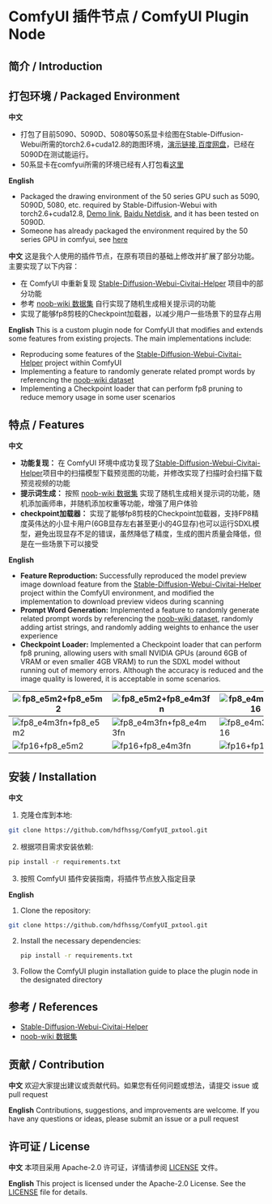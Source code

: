 # ComfyUI 插件节点 / ComfyUI Plugin Node

## 简介 / Introduction

## 打包环境 / Packaged Environment

**中文**
- 打包了目前5090、5090D、5080等50系显卡绘图在Stable-Diffusion-Webui所需的torch2.6+cuda12.8的跑图环境，[演示链接](https://b23.tv/xKnhB18),[百度网盘](https://pan.baidu.com/s/1rEJlhPeWLcKDHCeqctx60g?pwd=pxhd)，已经在5090D在测试能运行。
- 50系显卡在comfyui所需的环境已经有人打包看[这里](https://github.com/comfyanonymous/ComfyUI/discussions/6643)

**English**
- Packaged the drawing environment of the 50 series GPU such as 5090, 5090D, 5080, etc. required by Stable-Diffusion-Webui with torch2.6+cuda12.8, [Demo link](https://b23.tv/xKnhB18), [Baidu Netdisk](https://pan.baidu.com/s/1rEJlhPeWLcKDHCeqctx60g?pwd=pxhd), and it has been tested on 5090D.
- Someone has already packaged the environment required by the 50 series GPU in comfyui, see [here](https://github.com/comfyanonymous/ComfyUI/discussions/6643)


**中文**
这是我个人使用的插件节点，在原有项目的基础上修改并扩展了部分功能。主要实现了以下内容：
- 在 ComfyUI 中重新复现 [Stable-Diffusion-Webui-Civitai-Helper](https://github.com/zixaphir/Stable-Diffusion-Webui-Civitai-Helper) 项目中的部分功能
- 参考 [noob-wiki 数据集](https://huggingface.co/datasets/Laxhar/noob-wiki/tree/main) 自行实现了随机生成相关提示词的功能
- 实现了能够fp8剪枝的Checkpoint加载器，以减少用户一些场景下的显存占用

**English**
This is a custom plugin node for ComfyUI that modifies and extends some features from existing projects. The main implementations include:
- Reproducing some features of the [Stable-Diffusion-Webui-Civitai-Helper](https://github.com/zixaphir/Stable-Diffusion-Webui-Civitai-Helper) project within ComfyUI
- Implementing a feature to randomly generate related prompt words by referencing the [noob-wiki dataset](https://huggingface.co/datasets/Laxhar/noob-wiki/tree/main)
- Implementing a Checkpoint loader that can perform fp8 pruning to reduce memory usage in some user scenarios

## 特点 / Features

**中文**
- **功能复现：** 在 ComfyUI 环境中成功复现了[Stable-Diffusion-Webui-Civitai-Helper](https://github.com/zixaphir/Stable-Diffusion-Webui-Civitai-Helper)项目中的扫描模型下载预览图的功能，并修改实现了扫描时会扫描下载预览视频的功能
- **提示词生成：** 按照 [noob-wiki 数据集](https://huggingface.co/datasets/Laxhar/noob-wiki/tree/main) 实现了随机生成相关提示词的功能，随机添加画师串，并随机添加权重等功能，增强了用户体验
- **checkpoint加载器：** 实现了能够fp8剪枝的Checkpoint加载器，支持FP8精度英伟达的小显卡用户(6GB显存左右甚至更小的4G显存)也可以运行SDXL模型，避免出现显存不足的错误，虽然降低了精度，生成的图片质量会降低，但是在一些场景下可以接受

**English**
- **Feature Reproduction:** Successfully reproduced the model preview image download feature from the [Stable-Diffusion-Webui-Civitai-Helper](https://github.com/zixaphir/Stable-Diffusion-Webui-Civitai-Helper) project within the ComfyUI environment, and modified the implementation to download preview videos during scanning
- **Prompt Word Generation:** Implemented a feature to randomly generate related prompt words by referencing the [noob-wiki dataset](https://huggingface.co/datasets/Laxhar/noob-wiki/tree/main), randomly adding artist strings, and randomly adding weights to enhance the user experience
- **Checkpoint Loader:** Implemented a Checkpoint loader that can perform fp8 pruning, allowing users with small NVIDIA GPUs (around 6GB of VRAM or even smaller 4GB VRAM) to run the SDXL model without running out of memory errors. Although the accuracy is reduced and the image quality is lowered, it is acceptable in some scenarios.

| ![fp8_e5m2+fp8_e5m2](fp8_e5m2+fp8_e5m2_00001_.png) | ![fp8_e5m2+fp8_e4m3fn](fp8_e5m2+fp8_e4m3fn_00001_.png) | ![fp8_e4m3fn+fp16](fp8_e4m3fn+fp16_00001_.png) |
|----------------------|----------------------|----------------------|
| ![fp8_e4m3fn+fp8_e5m2](fp8_e4m3fn+fp8_e5m2_00001_.png) | ![fp8_e4m3fn+fp8_e4m3fn](fp8_e4m3fn+fp8_e4m3fn_00001_.png) | ![fp8_e4m3fn+fp16](fp8_e4m3fn+fp16_00001_.png) |
| ![fp16+fp8_e5m2](fp16+fp8_e5m2_00001_.png) | ![fp16+fp8_e4m3fn](fp16+fp8_e4m3fn_00001_.png) | ![fp16+fp16](fp16+fp16_00001_.png) |

## 安装 / Installation

**中文**
1. 克隆仓库到本地:
```bash
git clone https://github.com/hdfhssg/ComfyUI_pxtool.git
```
2. 根据项目需求安装依赖:
```bash
pip install -r requirements.txt
```
3. 按照 ComfyUI 插件安装指南，将插件节点放入指定目录

**English**
1. Clone the repository:
```bash
git clone https://github.com/hdfhssg/ComfyUI_pxtool.git
```
2. Install the necessary dependencies:
    ```bash
    pip install -r requirements.txt
    ```
3. Follow the ComfyUI plugin installation guide to place the plugin node in the designated directory

## 参考 / References

- [Stable-Diffusion-Webui-Civitai-Helper](https://github.com/zixaphir/Stable-Diffusion-Webui-Civitai-Helper)
- [noob-wiki 数据集](https://huggingface.co/datasets/Laxhar/noob-wiki/tree/main)

## 贡献 / Contribution

**中文**
欢迎大家提出建议或贡献代码。如果您有任何问题或想法，请提交 issue 或 pull request

**English**
Contributions, suggestions, and improvements are welcome. If you have any questions or ideas, please submit an issue or a pull request

## 许可证 / License

**中文**
本项目采用 Apache-2.0 许可证，详情请参阅 [LICENSE](LICENSE) 文件。

**English**
This project is licensed under the Apache-2.0 License. See the [LICENSE](LICENSE) file for details.
